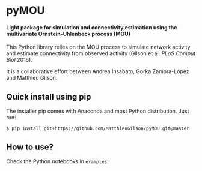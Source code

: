 # pyMOU
#### Light package for simulation and connectivity estimation using the multivariate Ornstein-Uhlenbeck process (MOU)


This Python library relies on the MOU process to simulate network activity and estimate connectivity from observed activity (Gilson et al. *PLoS Comput Biol* 2016).

It is a collaborative effort between Andrea Insabato, Gorka Zamora-López and Matthieu Gilson.

## Quick install using pip 

The installer pip comes with Anaconda and most Python distribution. Just run:

    $ pip install git+https://github.com/MatthieuGilson/pyMOU.git@master

## How to use?

Check the Python notebooks in `examples`.
